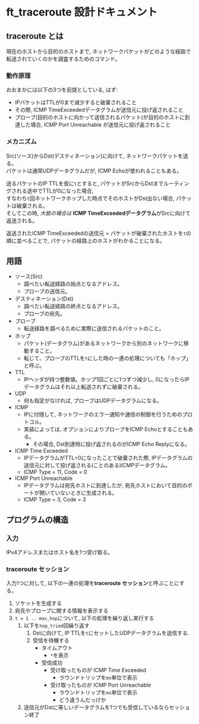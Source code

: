 # ft_traceroute 設計ドキュメント

## traceroute とは

現在のホストから目的のホストまで, ネットワークパケットがどのような経路で転送されていくのかを調査するためのコマンド。

### 動作原理

おおまかには以下の3つを前提としている, はず:

- IPパケットはTTLが0まで減少すると破棄されること
- その際, ICMP TimeExceededデータグラムが送信元に投げ返されること
- プローブ(目的のホストに向かって送信されるパケット)が目的のホストに到達した場合, ICMP Port Unreachable が送信元に投げ返されること

### メカニズム

Src(ソース)からDst(デスティネーション)に向けて, ネットワークパケットを送る。\
パケットは通常UDPデータグラムだが, ICMP Echoが使われることもある。

送るパケットのIP TTLを仮に`t`とすると, パケットがSrcからDstまでルーティングされる途中でTTLが0になった場合,\
すなわち`t`回ネットワークホップした時点でそのホストがDst出ない場合, パケットは破棄される。\
そしてこの時, *大抵の場合は* **ICMP TimeExceededデータグラム**がSrcに向けて返送される。

返送されたICMP TimeExceededの送信元 = パケットが破棄されたホストを`t`の順に並べることで,
パケットの経路上のホストがわかることになる。

## 用語

- ソース(Src)
  - 調べたい転送経路の始点となるアドレス。
  - プローブの送信元。
- デスティネーション(Dst)
  - 調べたい転送経路の終点となるアドレス。
  - プローブの宛先。
- プローブ
  - 転送経路を調べるために実際に送信されるパケットのこと。
- ホップ
  - パケット(データグラム)があるネットワークから別のネットワークに移動すること。
  - 転じて、プローブのTTLを`t`にした時の一連の処理についても「ホップ」と呼ぶ。
- TTL
  - IPヘッダが持つ整数値。ホップ1回ごとに1つずつ減少し, 0になったらIPデータグラムはそれ以上転送されずに破棄される。
- UDP
  - 何も指定がなければ, プローブはUDPデータグラムになる。
- ICMP
  - IPに付随して, ネットワークのエラー通知や通信の制御を行うためのプロトコル。
  - 実装によっては, オプションによりプローブをICMP Echoとすることもある。
    - その場合, Dst到達時に投げ返されるのがICMP Echo Replyになる。
- ICMP Time Exceeded
  - IPデータグラムがTTL=0になったことで破棄された際, IPデータグラムの送信元に対して投げ返される(ことのある)ICMPデータグラム。
  - ICMP Type = 11, Code = 0
- ICMP Port Unreachable
  - IPデータグラムは宛先ホストに到達したが, 宛先ホストにおいて目的のポートが開いていないときに生成される。
  - ICMP Type = 3, Code = 3

## プログラムの構造

### 入力

IPv4アドレスまたはホスト名を1つ受け取る。

### traceroute セッション

入力1つに対して, 以下の一連の処理を**traceroute セッション**と呼ぶことにする。

1. ソケットを生成する
2. 宛先やプローブに関する情報を表示する
3. `t = 1 .. max_hop`について, 以下の処理を繰り返し実行する
    1. 以下を`hop_tried`回繰り返す
        1. Dstに向けて, IP TTLを`t`にセットしたUDPデータグラムを送信する.
        2. 受信を待機する
            - タイムアウト
                - `*`を表示
            - 受信成功
                - 受け取ったものが ICMP Time Exceeded
                    - ラウンドトリップを`ms`単位で表示
                - 受け取ったものが ICMP Port Unreachable
                    - ラウンドトリップを`ms`単位で表示
                    - どう違うんだっけか
    2. 送信元がDstに等しいデータグラムを1つでも受信しているならセッション終了
